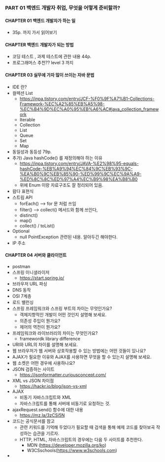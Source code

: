 
### PART 01 백엔드 개발자 취업, 무엇을 어떻게 준비할까?
#### CHAPTER 01 백엔드 개발자가 하는 일
-  35p. 까지 가서 읽어보기
#### CHAPTER 백엔드 개발자가 되는 방법
- 코딩 테스트 , 과제 테스트에 관한 내용 44p.
- 프로그래머스 추천?? level 3 까지
#### CHAPTER 03  실무에 가자 많이 쓰이는 자바 문법
- IDE 란?
- 컬렉션 List
	- https://inpa.tistory.com/entry/JCF-%F0%9F%A7%B1-Collections-Framework-%EC%A2%85%EB%A5%98-%EC%B4%9D%EC%A0%95%EB%A6%AC#java_collection_framework
	- Iterable
	- Collection
	- List
	- Queue
	- Set
	- Map
- 동일성과 동등성 79p.
-  추가) Java hashCode() 를 재정의해야 하는 이유
	- https://inpa.tistory.com/entry/JAVA-%E2%98%95-equals-hashCode-%EB%A9%94%EC%84%9C%EB%93%9C-%EA%B0%9C%EB%85%90-%ED%99%9C%EC%9A%A9-%ED%8C%8C%ED%97%A4%EC%B9%98%EA%B8%B0
	-  위에 Enum 이랑 자료구조도 잘 정리되어 있음.
- 람다 표현식
- 스트림 API
	- forEach()  --> for 문 처럼 쓰임
	- filter() --> collect() 메서드와 함께 쓰인다,
	- distinct()
	- map()
	- collect() / toList()
- Optional
	- null PointException 관련된 내용.  알아두긴 해야한다.
- IP 주소

#### CHAPTER 04 서버와 클라이언트
- postman
- 스프링 이니셜라이저 
	- https://start.spring.io/
- 브라우저 URL 파싱
- DNS 동작
- OSI 7계층
- 로드 밸런싱
- 스프링 프레임워크와 스프링 부트의 차이는 무엇인가요?
	- 객체지향적인 개발이 어떤 것인지 설명해 보세요.
	- 의존성 주입이 뭔가요?
	- 제어의 역전이 뭔가요?
- 프레임워크와 라이브러리의 차이는 무엇인가요?
	- framewordk library difference
- URI와 URL의 차이를 설명해 보세요.
- 웹 브라우저가 웹 서버와 상호작용할 수 있는 방법에는 어떤 것들이 있나요?
- AJAX가 필요한 이유와 AJAX를 사용하면 무엇을 할 수 있는지 설명해 보세요.
- 웹 소켓은 어떤 경우에 사용하나요?
- JSON 검증하는 사이트
	- https://jsonformatter.curiousconcept.com/
- XML vs JSON  차이점
	- https://hackr.io/blog/json-vs-xml
- AJAX
	- 비동기 자바스크립트와 XML
	- 자바스크립트를 통해 서버에 비동기로 요청하는 것.
- ajaxRequest.send()  함수에 대한 내용
	- https://mz.la/3zCSi5N
- 코드는 공식문서를 참고
	- 관련 키워드를 기억해 두었다가 필요할 때 검색을 통해 예제 코드를 찾아보곡 작성하는 습관을 기르자.
	- HTTP, HTML, 자바스크립트의 경우에는 다음 두 사이트를 추천한다.
		- MDN (https://developer.mozilla.org/ko)
		- W3CSschools(https://www.w3schools.com)
- 